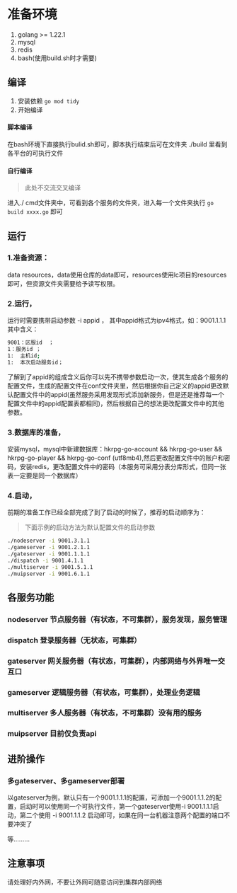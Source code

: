 # 准备环境
1. golang >= 1.22.1
2. mysql
3. redis
4. bash(使用build.sh时才需要)

## 编译
1. 安装依赖
`go mod tidy`
2. 开始编译
#### 脚本编译
在bash环境下直接执行bulid.sh即可，脚本执行结束后可在文件夹 ./build 里看到各平台的可执行文件
#### 自行编译
> 此处不交流交叉编译

 进入./ cmd文件夹中，可看到各个服务的文件夹，进入每一个文件夹执行 `go build xxxx.go` 即可

## 运行
### 1.准备资源：
data resources，data使用仓库的data即可，resources使用lc项目的resources即可，但资源文件夹需要给予读写权限。
### 2.运行，
运行时需要携带启动参数 -i appid ， 其中appid格式为ipv4格式，如：9001.1.1.1 其中含义：
```bash
9001：区服id  ；
1：服务id ； 
1:  主机id;
1:  本次启动服务id；
```
了解到了appid的组成含义后你可以先不携带参数启动一次，使其生成各个服务的配置文件，生成的配置文件在conf文件夹里，然后根据你自己定义的appid更改默认配置文件中的appid(虽然服务采用发现形式添加新服务，但是还是推荐每一个配置文件中的appid配置表都相同)，然后根据自己的想法更改配置文件中的其他参数。
### 3.数据库的准备，
安装mysql，mysql中新建数据库：hkrpg-go-account && hkrpg-go-user && hkrpg-go-player && hkrpg-go-conf (utf8mb4),然后更改配置文件中的账户和密码，安装redis，更改配置文件中的密码（本服务可采用分表分库形式，但同一张表一定要是同一个数据库）
### 4.启动，
前期的准备工作已经全部完成了到了启动的时候了，推荐的启动顺序为：
> 下面示例的启动方法为默认配置文件的启动参数
```bash
./nodeserver -i 9001.3.1.1
./gameserver -i 9001.2.1.1
./gateserver -i 9001.1.1.1
./dispatch -i 9001.4.1.1
./multiserver -i 9001.5.1.1
./muipserver -i 9001.6.1.1
```

## 各服务功能
### nodeserver 节点服务器（有状态，不可集群），服务发现，服务管理
### dispatch 登录服务器（无状态，可集群）
### gateserver 网关服务器（有状态，可集群），内部网络与外界唯一交互口
### gameserver 逻辑服务器（有状态，可集群），处理业务逻辑
### multiserver 多人服务器（有状态，不可集群）没有用的服务
### muipserver 目前仅负责api

## 进阶操作
### 多gateserver、多gameserver部署
以gateserver为例，默认只有一个9001.1.1.1的配置，可添加一个9001.1.1.2的配置，启动时可以使用同一个可执行文件，第一个gateserver使用-i 9001.1.1.1启动，第二个使用 -i 9001.1.1.2 启动即可，如果在同一台机器注意两个配置的端口不要冲突了

等.........

## 注意事项
请处理好内外网，不要让外网可随意访问到集群内部网络